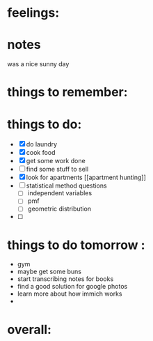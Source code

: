 # feelings:

# notes
was a nice sunny day 

# things to remember:

# things to do:
- [x] do laundry 
- [x] cook food
- [x] get some work done
- [ ] find some stuff to sell 
- [x] look for apartments 
	 [[apartment hunting]] 
- [ ] statistical method questions
	- [ ] independent variables 
	- [ ] pmf
	- [ ] geometric distribution
- [ ] 
# things to do tomorrow :
- gym
- maybe get some buns 
- start transcribing notes for books 
- find a good solution for google photos 
- learn more about how immich works 
- 
# overall:
